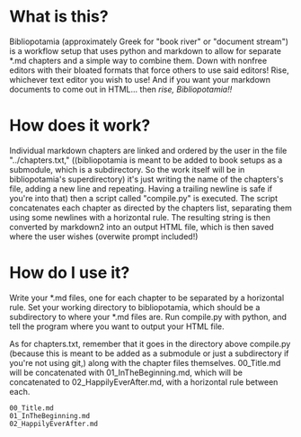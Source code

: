 # What is this?

Bibliopotamia (approximately Greek for "book river" or "document stream") is a workflow setup that uses python and markdown to allow for separate *.md chapters and a simple way to combine them. Down with nonfree editors with their bloated formats that force others to use said editors! Rise, whichever text editor you wish to use! And if you want your markdown documents to come out in HTML... then _rise, Bibliopotamia!!_

# How does it work?

Individual markdown chapters are linked and ordered by the user in the file "../chapters.txt," ((bibliopotamia is meant to be added to book setups as a submodule, which is a subdirectory. So the work itself will be in bibliopotamia's superdirectory) it's just writing the name of the chapters's file, adding a new line and repeating. Having a trailing newline is safe if you're into that) then a script called "compile.py" is executed. The script concatenates each chapter as directed by the chapters list, separating them using some newlines with a horizontal rule. The resulting string is then converted by markdown2 into an output HTML file, which is then saved where the user wishes (overwite prompt included!)

# How do I use it?
Write your *.md files, one for each chapter to be separated by a horizontal rule. Set your working directory to bibliopotamia, which should be a subdirectory to where your *.md files are. Run compile.py with python, and tell the program where you want to output your HTML file.

As for chapters.txt, remember that it goes in the directory above compile.py (because this is meant to be added as a submodule or just a subdirectory if you're not using git,) along with the chapter files themselves.
00_Title.md will be concatenated with 01_InTheBeginning.md, which will be concatenated to 02_HappilyEverAfter.md, with a horizontal rule between each.
```
00_Title.md
01_InTheBeginning.md
02_HappilyEverAfter.md
```
